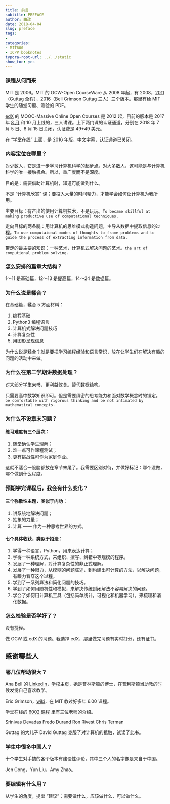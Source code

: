 ```yaml
---
title: 前言
subtitle: PREFACE
author: 曲政
date: 2018-04-04
slug: preface
tags:
- 
categories:
- MIT600
- ICPP booknotes
typora-root-url: ../../static
show_toc: yes
---
```


### 课程从何而来

MIT 是 2006。MIT 的 OCW-Open CourseWare 从 2008 年起，有 2008，[2011](https://ocw.mit.edu/courses/electrical-engineering-and-computer-science/6-00sc-introduction-to-computer-science-and-programming-spring-2011/index.htm)（Guttag 全程），[2016](https://ocw.mit.edu/courses/electrical-engineering-and-computer-science/6-0001-introduction-to-computer-science-and-programming-in-python-fall-2016/index.htm)（Bell Grimson Guttag 三人）三个版本。那里有给 MIT 学生的随堂习题、测验的 PDF。

[edX](https://www.edx.org/) 的 MOOC-Massive Online Open Courses 是 2012 起，目前的版本是 2017 年 [8 月](https://courses.edx.org/courses/course-v1:MITx+6.00.1x+2T2017_2/course/) 和 10 月上线的，三人讲课。上下两门课的认证通道，分别在 2018 年 7 月 5 日、8 月 15 日关闭，认证费是 49+49 美元。

在 “[学堂在线](http://www.xuetangx.com/courses/course-v1:MITx+6_00_1x+sp/courseware/Week_1/)” 上面，是 2016 年版，中文字幕，认证通道已关闭。

### 内容定位在哪里？

对少数人，它是进一步学习计算机科学的起步点。对大多数人，这可能是与计算机科学的唯一接触机会。所以，重广度而不是深度。

目的是：需要借助计算机时，知道可能做到什么。

不是 “计算机欣赏” 课；要投入大量的时间精力，才能学会如何让计算机为我所用。

主要目标：有产出的使用计算机技术，不是玩玩。`To became skillful at making productive use of computational techniques.`

走向目标的两条腿：用计算机的思维模式构造问题，主导从数据中提取信息的过程。`To use computaional modes of thoughts to frame problems and to guide the process of extracting information from data.`

带走的最主要的知识：一种艺术，计算机式解决问题的艺术。`the art of computional problem solving.`

### 怎么安排的篇章大结构？

1～11 是基础篇，12～13 是提高篇，14～24 是数据篇。

### 为什么说是糅合？

在基础篇，糅合 5 方面材料：

1. 编程基础
2. Python3 编程语言
3. 计算机式解决问题技巧
4. 计算复杂性
5. 用图形呈现信息

为什么说是糅合？就是要把学习编程经验和语言常识，放在让学生们在解决有趣的问题的活动中来做。

### 为什么在第二学期讲数据处理？

对大部分学生来书，更利益攸关。替代数据结构。

只需要高中数学知识即可。但是需要缜密的思考能力和面对数学概念时的镇定。`be comfortable with rigorous thinking and be not intimated by mathematical concepts.`

### 为什么不设章末习题？

#### 练习难度有三个层次：

1. 随堂确认学生理解；
2. 难一点可作课程测试；
3. 更有挑战性可作为家庭作业。

这就不适合一股脑都放在章节末尾了。我需要区别对待，并做好标记：哪个没做，哪个做到什么程度。

### 预期学完课程后，我会有什么变化？

#### 三个弥散性主题，类似于内功：

1. 讲系统地解决问题；
2. 抽象的力量；
3. 计算 —— 作为一种思考世界的方式。

#### 七个具体收获，类似于招法：

1. 学得一种语言，Python，用来表达计算；
2. 学得一种系统方式，来组织、撰写、纠错中等规模的程序。
3. 发展了一种理解，对计算复杂性的非正式理解。
4. 发展了一种眼力，从模糊的问题陈述，到构建出可计算的方法，以解决问题，有眼力看穿这个过程。
5. 学到了一系列算法和简化问题的技巧。
6. 学到了如何用随机性和模拟，来解决传统封闭解法不容易解决的问题。
7. 学会了如何用计算机工具（包括简单统计，可视化和机器学习），来梳理和消化数据。

### 怎么检验是否学好了？

没有捷径。

做 OCW 或 edX 的习题。我选择 edX，那里做完习题有实时打分，还有证书。

## 感谢哪些人

### 哪几位帮助很大？

Ana Bell 的 [LinkedIn](https://www.linkedin.com/in/anabell/)，[学校主页](http://www.mit.edu/~anabell/)，她是普林斯顿的博士，在普利斯顿当助教的时候发觉自己喜欢教学。

Eric Grimson，[wiki](https://en.wikipedia.org/wiki/Eric_Grimson)，在 MIT 教过好多年 6.00 课程。

学堂在线的 [6002 课程](http://www.xuetangx.com/courses/MITx/6_00_2x/2014_T2/about) 里有三位老师的介绍。

Srinivas Devadas
Fredo Durand
Ron Rivest
Chris Terman

Guttag 的大儿子 David Guttag 克服了对计算机的抵触，试读了此书。

### 学生中很多中国人？

十个学生对手搞的各个版本有建设性评论，其中三个人的名字像是来自于中国。

Jen Gong，Yun Liu，Amy Zhao。

### 要编辑有什么用？

从学生的角度，提出 “建议”：需要做什么，应该做什么，可以做什么。